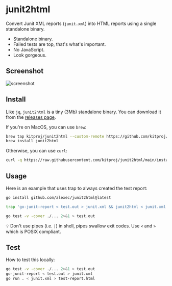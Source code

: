 # junit2html

Convert Junit XML reports (`junit.xml`) into HTML reports using a single standalone binary.

* Standalone binary.
* Failed tests are top, that's what's important.
* No JavaScript.
* Look gorgeous.

## Screenshot

![screenshot](screenshot.png)

## Install

Like `jq`, `junit2html` is a tiny (3Mb) standalone binary. You can download it from the [releases page](https://github.com/kitproj/junit2html/releases/latest).

If you're on MacOS, you can use `brew`:

```bash
brew tap kitproj/junit2html --custom-remote https://github.com/kitproj/junit2html
brew install junit2html
```

Otherwise, you can use `curl`:

```bash
curl -q https://raw.githubusercontent.com/kitproj/junit2html/main/install.sh | sh
```

## Usage

Here is an example that uses trap to always created the test report:

```bash
go install github.com/alexec/junit2html@latest

trap 'go-junit-report < test.out > junit.xml && junit2html < junit.xml > test-report.html' EXIT

go test -v -cover ./... 2>&1 > test.out
```

💡 Don't use pipes (i.e. `|`) in shell, pipes swallow exit codes. Use `<` and `>` which is POSIX compliant.

## Test

How to test this locally:

```bash
go test -v -cover ./... 2>&1 > test.out
go-junit-report < test.out > junit.xml 
go run . < junit.xml > test-report.html 
```
